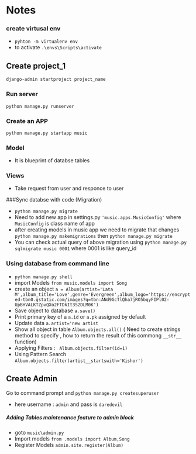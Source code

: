# Notes

### create virtusal env
* ```pyhton -m virtualenv env```
* to activate ```.\envs\Scripts\activate```

## Create project_1
`django-admin startproject project_name`

### Run server
```python manage.py runserver```
### Create an APP
```python manage.py startapp music```

### Model
* It is blueprint of databse tables

### Views
* Take request from user and responce to user

###Sync databse with code (Migration)
* ```python manage.py migrate```
* Need to add new app in settings.py ```'music.apps.MusicConfig'``` where ```MusicConfig``` is class name of app
* after creating models in music app we need to migrate that changes ```python manage.py makemigrations```  then ```python manage.py migrate```
* You can check actual query of above migration using ```python manage.py sqlmigrate music 0001``` where 0001 is like query_id

### Using database from command line
* ```python manage.py shell```
* import Models ```from music.models import Song```
* create an object ```a = Album(artist='Lata M',album_title='Love',genre='Evergreen',album_logo='https://encrypted-tbn0.gstatic.com/images?q=tbn:ANd9GcTlQha7jRO5bqyFIPl02-UpBHVALKTZpvQXo2FTDkIt3S2DLM0K')```
* Save object to database ```a.save()```
* Print primary key of a ```a.id``` or ```a.pk``` assigned by default
* Update data ```a.artist='new artist```
* Show all object in table ```Album.objects.all()``` ( Need to create strings method to specify , how to return the result of this commong ```__str__ ```function)
* Applying Filters : ``` Album.objects.filter(id=1)```
* Using Pattern Search ```Album.objects.filter(artist__startswith='Kishor')```

## Create Admin
Go to command prompt and ```python manage.py createsuperuser```
* here username : ```admin``` and pass is ```daredevil```
##### Adding Tables maintenance feature to admin block
* goto ```music\admin.py``` 
* Import  models ```from .models import Album,Song```
* Register Models ```admin.site.register(Album)```